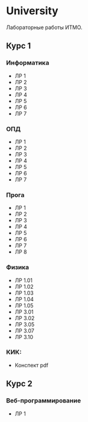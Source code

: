 # University

Лабораторные работы ИТМО.

## Курс 1

### Информатика

* ЛР 1
* ЛР 2
* ЛР 3
* ЛР 4
* ЛР 5
* ЛР 6
* ЛР 7


### ОПД

* ЛР 1
* ЛР 2
* ЛР 3
* ЛР 4
* ЛР 5
* ЛР 6
* ЛР 7


### Прога

* ЛР 1
* ЛР 2
* ЛР 3
* ЛР 4
* ЛР 5
* ЛР 6
* ЛР 7
* ЛР 8


### Физика     

* ЛР 1.01
* ЛР 1.02
* ЛР 1.03
* ЛР 1.04
* ЛР 1.05
* ЛР 3.01
* ЛР 3.02
* ЛР 3.05
* ЛР 3.07
* ЛР 3.10

### КИК:

* Конспект pdf

## Курс 2

### Веб-программирование

* ЛР 1
